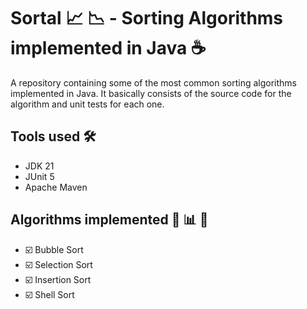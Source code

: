 # Sortal 📈 📉 - Sorting Algorithms implemented in Java ☕

A repository containing some of the most common sorting algorithms implemented in Java. It basically consists of the source code for the algorithm and unit tests for each one.

## Tools used 🛠️
- JDK 21
- JUnit 5
- Apache Maven

## Algorithms implemented 📝 📊 📑 
- ☑️ Bubble Sort
- ☑️ Selection Sort
- ☑️ Insertion Sort
- ☑️ Shell Sort
